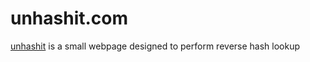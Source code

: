 # unhashit.com

[unhashit](http://www.unhashit.com) is a small webpage designed to perform reverse hash lookup

